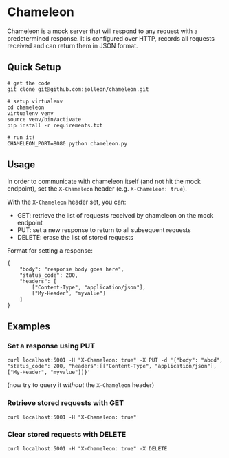 # Chameleon

Chameleon is a mock server that will respond to any request with a predetermined response. It is configured over HTTP, records all requests received and can return them in JSON format.

## Quick Setup

```
# get the code
git clone git@github.com:jolleon/chameleon.git

# setup virtualenv
cd chameleon
virtualenv venv
source venv/bin/activate
pip install -r requirements.txt

# run it!
CHAMELEON_PORT=8080 python chameleon.py
```

## Usage

In order to communicate with chameleon itself (and not hit the mock endpoint), set the `X-Chameleon` header (e.g. `X-Chameleon: true`).

With the `X-Chameleon` header set, you can:
- GET: retrieve the list of requests received by chameleon on the mock endpoint
- PUT: set a new response to return to all subsequent requests
- DELETE: erase the list of stored requests

Format for setting a response:
```
{
    "body": "response body goes here",
    "status_code": 200,
    "headers": [
        ["Content-Type", "application/json"],
        ["My-Header", "myvalue"]
    ]
}
```

## Examples

### Set a response using PUT
```
curl localhost:5001 -H "X-Chameleon: true" -X PUT -d '{"body": "abcd", "status_code": 200, "headers":[["Content-Type", "application/json"], ["My-Header", "myvalue"]]}'
```
(now try to query it *without* the `X-Chameleon` header)


### Retrieve stored requests with GET
```
curl localhost:5001 -H "X-Chameleon: true"
``` 

### Clear stored requests with DELETE
```
curl localhost:5001 -H "X-Chameleon: true" -X DELETE
```
